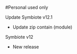 #Personal used only

Update
 Symbiote v12.1
 - Update zip contain (module)

 Symbiote v12
 - New release
